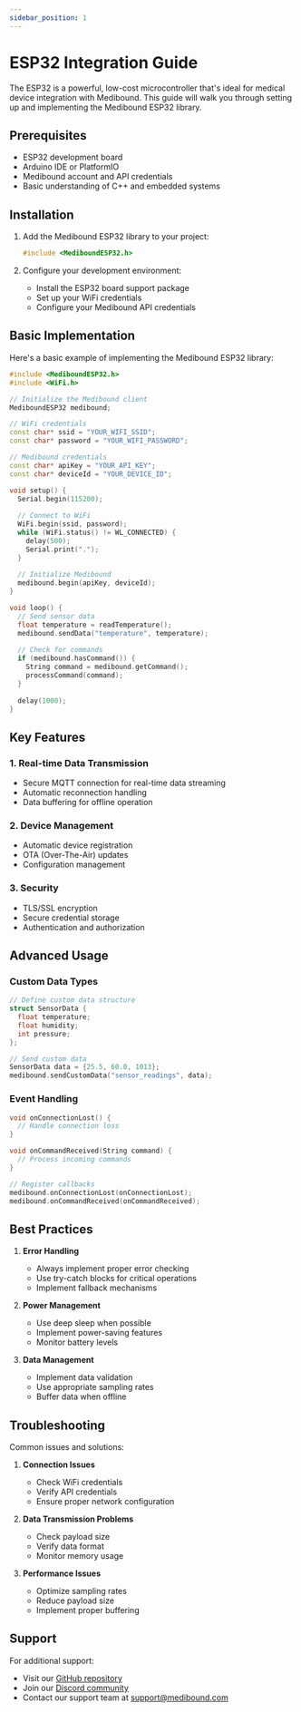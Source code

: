 ```yaml
---
sidebar_position: 1
---
```


# ESP32 Integration Guide

The ESP32 is a powerful, low-cost microcontroller that's ideal for medical device integration with Medibound. This guide will walk you through setting up and implementing the Medibound ESP32 library.

## Prerequisites

- ESP32 development board
- Arduino IDE or PlatformIO
- Medibound account and API credentials
- Basic understanding of C++ and embedded systems

## Installation

1. Add the Medibound ESP32 library to your project:
   ```cpp
   #include <MediboundESP32.h>
   ```

2. Configure your development environment:
   - Install the ESP32 board support package
   - Set up your WiFi credentials
   - Configure your Medibound API credentials

## Basic Implementation

Here's a basic example of implementing the Medibound ESP32 library:

```cpp
#include <MediboundESP32.h>
#include <WiFi.h>

// Initialize the Medibound client
MediboundESP32 medibound;

// WiFi credentials
const char* ssid = "YOUR_WIFI_SSID";
const char* password = "YOUR_WIFI_PASSWORD";

// Medibound credentials
const char* apiKey = "YOUR_API_KEY";
const char* deviceId = "YOUR_DEVICE_ID";

void setup() {
  Serial.begin(115200);
  
  // Connect to WiFi
  WiFi.begin(ssid, password);
  while (WiFi.status() != WL_CONNECTED) {
    delay(500);
    Serial.print(".");
  }
  
  // Initialize Medibound
  medibound.begin(apiKey, deviceId);
}

void loop() {
  // Send sensor data
  float temperature = readTemperature();
  medibound.sendData("temperature", temperature);
  
  // Check for commands
  if (medibound.hasCommand()) {
    String command = medibound.getCommand();
    processCommand(command);
  }
  
  delay(1000);
}
```

## Key Features

### 1. Real-time Data Transmission
- Secure MQTT connection for real-time data streaming
- Automatic reconnection handling
- Data buffering for offline operation

### 2. Device Management
- Automatic device registration
- OTA (Over-The-Air) updates
- Configuration management

### 3. Security
- TLS/SSL encryption
- Secure credential storage
- Authentication and authorization

## Advanced Usage

### Custom Data Types
```cpp
// Define custom data structure
struct SensorData {
  float temperature;
  float humidity;
  int pressure;
};

// Send custom data
SensorData data = {25.5, 60.0, 1013};
medibound.sendCustomData("sensor_readings", data);
```

### Event Handling
```cpp
void onConnectionLost() {
  // Handle connection loss
}

void onCommandReceived(String command) {
  // Process incoming commands
}

// Register callbacks
medibound.onConnectionLost(onConnectionLost);
medibound.onCommandReceived(onCommandReceived);
```

## Best Practices

1. **Error Handling**
   - Always implement proper error checking
   - Use try-catch blocks for critical operations
   - Implement fallback mechanisms

2. **Power Management**
   - Use deep sleep when possible
   - Implement power-saving features
   - Monitor battery levels

3. **Data Management**
   - Implement data validation
   - Use appropriate sampling rates
   - Buffer data when offline

## Troubleshooting

Common issues and solutions:

1. **Connection Issues**
   - Check WiFi credentials
   - Verify API credentials
   - Ensure proper network configuration

2. **Data Transmission Problems**
   - Check payload size
   - Verify data format
   - Monitor memory usage

3. **Performance Issues**
   - Optimize sampling rates
   - Reduce payload size
   - Implement proper buffering



## Support

For additional support:
- Visit our [GitHub repository](https://github.com/medibound/esp32-library)
- Join our [Discord community](https://discord.gg/medibound)
- Contact our support team at support@medibound.com 